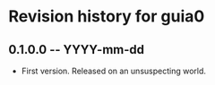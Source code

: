 # Revision history for guia0

## 0.1.0.0 -- YYYY-mm-dd

* First version. Released on an unsuspecting world.
